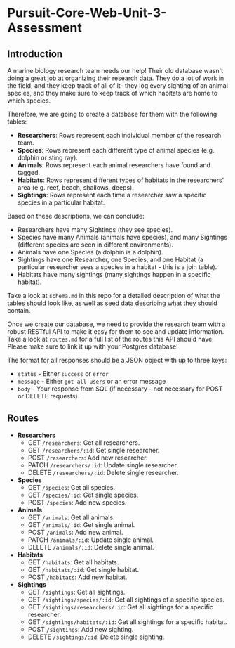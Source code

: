# Pursuit-Core-Web-Unit-3-Assessment

## Introduction

A marine biology research team needs our help! Their old database wasn't doing a great job at organizing their research data. They do a lot of work in the field, and they keep track of all of it- they log every sighting of an animal species, and they make sure to keep track of which habitats are home to which species.

Therefore, we are going to create a database for them with the following tables:

- **Researchers**: Rows represent each individual member of the research team.
- **Species**: Rows represent each different type of animal species (e.g. dolphin or sting ray).
- **Animals**: Rows represent each animal researchers have found and tagged.
- **Habitats**: Rows represent different types of habitats in the researchers' area (e.g. reef, beach, shallows, deeps).
- **Sightings**: Rows represent each time a researcher saw a specific species in a particular habitat.

Based on these descriptions, we can conclude:

- Researchers have many Sightings (they see species).
- Species have many Animals (animals have species), and many Sightings (different species are seen in different environments).
- Animals have one Species (a dolphin is a dolphin).
- Sightings have one Researcher, one Species, and one Habitat (a particular researcher sees a species in a habitat - this is a join table).
- Habitats have many sightings (many sightings happen in a specific habitat).

Take a look at `schema.md` in this repo for a detailed description of what the tables should look like, as well as seed data describing what they should contain.

Once we create our database, we need to provide the research team with a robust RESTful API to make it easy for them to see and update information. Take a look at `routes.md` for a full list of the routes this API should have. Please make sure to link it up with your Postgres database!

The format for all responses should be a JSON object with up to three keys:

- `status` - Either `success` or `error`
- `message` - Either `got all users` or an error message
- `body` - Your response from SQL (if necessary - not necessary for POST or DELETE requests).


## Routes

- **Researchers**
  - GET `/researchers`: Get all researchers.
  - GET `/researchers/:id`: Get single researcher.
  - POST `/researchers`: Add new researcher.
  - PATCH `/researchers/:id`: Update single researcher.
  - DELETE `/researchers/:id`: Delete single researcher.
- **Species**
  - GET `/species`: Get all species.
  - GET `/species/:id`: Get single species.
  - POST `/species`: Add new species.
- **Animals**
  - GET `/animals`: Get all animals.
  - GET `/animals/:id`: Get single animal.
  - POST `/animals`: Add new animal.
  - PATCH `/animals/:id`: Update single animal.
  - DELETE `/animals/:id`: Delete single animal.
- **Habitats**
  - GET `/habitats`: Get all habitats.
  - GET `/habitats/:id`: Get single habitat.
  - POST `/habitats`: Add new habitat.
- **Sightings**
  - GET `/sightings`: Get all sightings.
  - GET `/sightings/species/:id`: Get all sightings of a specific species.
  - GET `/sightings/researchers/:id`: Get all sightings for a specific researcher.
  - GET `/sightings/habitats/:id`: Get all sightings for a specific habitat.
  - POST `/sightings`: Add new sighting.
  - DELETE `/sightings/:id`: Delete single sighting.

